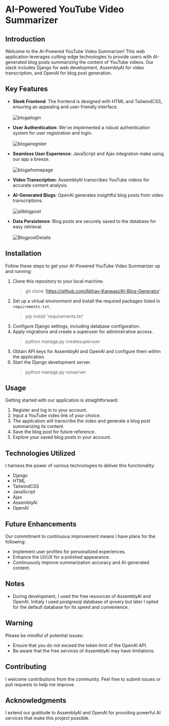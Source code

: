 # AI-Powered YouTube Video Summarizer

## Introduction
Welcome to the AI-Powered YouTube Video Summarizer! This web application leverages cutting-edge technologies to provide users with AI-generated blog posts summarizing the content of YouTube videos. Our stack includes Django for web development, AssemblyAI for video transcription, and OpenAI for blog post generation.


## Key Features
- **Sleek Frontend**: The frontend is designed with HTML and TailwindCSS, ensuring an appealing and user-friendly interface.
  <br><br>
![blogailogin](https://github.com/Abhay-Kanwasi/AI-Blog-Generator/assets/78997764/71e7c116-3364-418c-8da1-5da93a39d597)


- **User Authentication**: We've implemented a robust authentication system for user registration and login.
  <br><br>
![blogairegister](https://github.com/Abhay-Kanwasi/AI-Blog-Generator/assets/78997764/1a62bc4a-77ae-4fd6-ace5-b31ca3be559e)


- **Seamless User Experience**: JavaScript and Ajax integration make using our app a breeze.
  <br><br>
![blogaihomepage](https://github.com/Abhay-Kanwasi/AI-Blog-Generator/assets/78997764/90d98beb-a34a-4a12-8d74-6dd415b1c5f1)


- **Video Transcription**: AssemblyAI transcribes YouTube videos for accurate content analysis.

- **AI-Generated Blogs**: OpenAI generates insightful blog posts from video transcriptions.
  <br><br>
![allblogpost](https://github.com/Abhay-Kanwasi/AI-Blog-Generator/assets/78997764/c40f81a0-de1d-4f70-8ae9-f34759de250d)

- **Data Persistence**: Blog posts are securely saved to the database for easy retrieval.
  <br><br>
![BlogpostDetails](https://github.com/Abhay-Kanwasi/AI-Blog-Generator/assets/78997764/07fd5081-9578-4628-bfc1-ebcc11ea4096)

## Installation
Follow these steps to get your AI-Powered YouTube Video Summarizer up and running:

1. Clone this repository to your local machine.
   > git clone 'https://github.com/Abhay-Kanwasi/AI-Blog-Generator'
3. Set up a virtual environment and install the required packages listed in `requirements.txt`.
   > pip install 'requirements.txt'
4. Configure Django settings, including database configuration.
5. Apply migrations and create a superuser for administrative access.
   > python manage.py createsuperuser
7. Obtain API keys for AssemblyAI and OpenAI and configure them within the application.
8. Start the Django development server.
   > python manage.py runserver

## Usage
Getting started with our application is straightforward:

1. Register and log in to your account.
2. Input a YouTube video link of your choice.
3. The application will transcribe the video and generate a blog post summarizing its content.
4. Save the blog post for future reference.
5. Explore your saved blog posts in your account.

## Technologies Utilized
I harness the power of various technologies to deliver this functionality:

- Django
- HTML
- TailwindCSS
- JavaScript
- Ajax
- AssemblyAI
- OpenAI

## Future Enhancements
Our commitment to continuous improvement means I have plans for the following:

- Implement user profiles for personalized experiences.
- Enhance the UI/UX for a polished appearance.
- Continuously improve summarization accuracy and AI-generated content.

## Notes
- During development, I used the free resources of AssemblyAI and OpenAI. Initialy I used postgresql database of qvoery but later I opted for the default database for its speed and convenience.

## Warning 
Please be mindful of potential issues:
- Ensure that you do not exceed the token limit of the OpenAI API.
- Be aware that the free services of AssemblyAI may have limitations.

## Contributing
I welcome contributions from the community. Feel free to submit issues or pull requests to help me improve.


## Acknowledgments
I extend our gratitude to AssemblyAI and OpenAI for providing powerful AI services that make this project possible.

